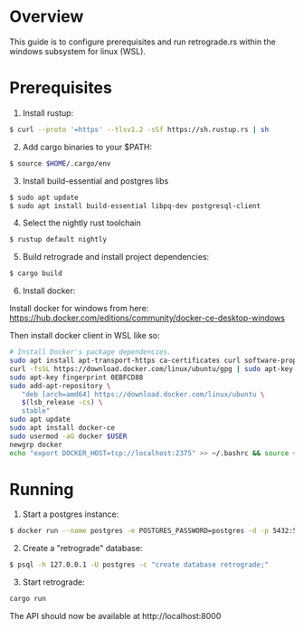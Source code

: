 # Overview

This guide is to configure prerequisites and run retrograde.rs within the windows subsystem for linux (WSL).

# Prerequisites

1. Install rustup:

```sh
$ curl --proto '=https' --tlsv1.2 -sSf https://sh.rustup.rs | sh
```

2. Add cargo binaries to your $PATH:

```sh
$ source $HOME/.cargo/env
```

3. Install build-essential and postgres libs

```sh
$ sudo apt update
$ sudo apt install build-essential libpq-dev postgresql-client
```

4. Select the nightly rust toolchain

```sh
$ rustup default nightly
```

5. Build retrograde and install project dependencies:

```sh
$ cargo build
```

6. Install docker:

Install docker for windows from here: https://hub.docker.com/editions/community/docker-ce-desktop-windows

Then install docker client in WSL like so:

```sh
# Install Docker's package dependencies.
sudo apt install apt-transport-https ca-certificates curl software-properties-common
curl -fsSL https://download.docker.com/linux/ubuntu/gpg | sudo apt-key add -
sudo apt-key fingerprint 0EBFCD88
sudo add-apt-repository \
   "deb [arch=amd64] https://download.docker.com/linux/ubuntu \
   $(lsb_release -cs) \
   stable"
sudo apt update
sudo apt install docker-ce
sudo usermod -aG docker $USER
newgrp docker
echo "export DOCKER_HOST=tcp://localhost:2375" >> ~/.bashrc && source ~/.bashrc
```

# Running

1. Start a postgres instance:

```sh
$ docker run --name postgres -e POSTGRES_PASSWORD=postgres -d -p 5432:5432 postgres:11
```

2. Create a "retrograde" database:

```sh
$ psql -h 127.0.0.1 -U postgres -c "create database retrograde;"
```

3. Start retrograde:

```sh
cargo run
```

The API should now be available at http://localhost:8000
